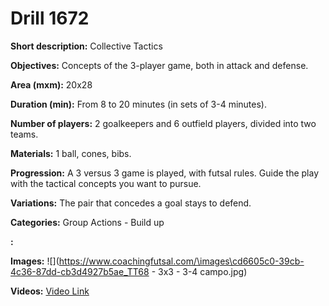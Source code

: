 # Drill 1672

**Short description:**
Collective Tactics

**Objectives:**
Concepts of the 3-player game, both in attack and defense.

**Area (mxm):**
20x28

**Duration (min):**
From 8 to 20 minutes (in sets of 3-4 minutes).

**Number of players:**
2 goalkeepers and 6 outfield players, divided into two teams.

**Materials:**
1 ball, cones, bibs.

**Progression:**
A 3 versus 3 game is played, with futsal rules. Guide the play with the tactical concepts you want to pursue.

**Variations:**
The pair that concedes a goal stays to defend.

**Categories:**
Group Actions - Build up

**:**


**Images:**
![](https://www.coachingfutsal.com/\images\cd6605c0-39cb-4c36-87dd-cb3d4927b5ae_TT68 -  3x3 - 3-4 campo.jpg)

**Videos:**
[Video Link](https://www.youtube.com/embed/Uf4qV41_0fU)

